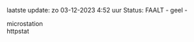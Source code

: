 laatste update: 
zo 03-12-2023  4:52   uur 
Status: FAALT - geel - 
<div class="service R">microstation</div><div class="service G">httpstat</div>